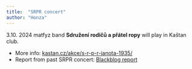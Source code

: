 ```yaml
---
title:  "SRPR concert"
author: "Honza"
---
```


3.10. 2024 matfyz band **Sdružení rodičů a přátel ropy** will play in Kaštan club.

- More info: [kastan.cz/akce/s-r-p-r-janota-1935/](https://kastan.cz/akce/s-r-p-r-janota-1935/)
- Report from past SRPR concert: [Blackblog report](https://blackblog.cz/music/sdruzeni-rodicu-apratel-ropy-shrodingerova-kocka-2022-10-04/#sdru%C5%BEen%C3%AD-rodi%C4%8D%C5%AF-a-p%C5%99%C3%A1tel-ropy)
